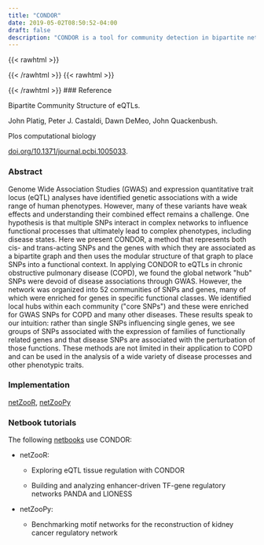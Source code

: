```yaml
---
title: "CONDOR"
date: 2019-05-02T08:50:52-04:00
draft: false
description: "CONDOR is a tool for community detection in bipartite networks. Many community detection methods for unipartite networks are based on the concept of maximizing a modularity metric that compares the weight of edges within communities to the weight of edges between communities, prioritizing community assignments with higher values of the former relative to the latter. CONDOR extends this concept to bipartite networks by optimizing a bipartite version of modularity defined by Barber (2007). To enable bipartite community detection on large networks such gene regulatory networks, CONDOR uses a fast unipartite modularity maximization method on one of the two unipartite projections of the bipartite network. In Platig et al. (2016), CONDOR is applied to bipartite networks of single nucleotide polymorphisms (SNPs) and gene expression, where a network edge from a SNP node to a gene node is indicative of an association between the SNP and the gene expression level, commonly known as an expression quantitative trait locus (eQTL). Communities detected with CONDOR contained local hub nodes ("core SNPs") enriched for association with disease, suggesting that functional eQTL relationships are encoded at the community level."
---
```


{{< rawhtml >}}
<script type='text/javascript' src='https://d1bxh8uas1mnw7.cloudfront.net/assets/embed.js'></script>
{{< /rawhtml >}}
{{< rawhtml >}}
<div data-badge-popover="right" data-badge-type="donut" data-doi="10.1371/journal.pcbi.1005033" data-hide-no-mentions="true" class="altmetric-embed"></div>
{{< /rawhtml >}}
### Reference

Bipartite Community Structure of eQTLs. 

John Platig, Peter J. Castaldi, Dawn DeMeo, John Quackenbush.

Plos computational biology

[doi.org/10.1371/journal.pcbi.1005033](https://pubmed.ncbi.nlm.nih.gov/27618581/).

### Abstract

Genome Wide Association Studies (GWAS) and expression quantitative trait locus (eQTL) analyses have identified genetic associations with a wide range of human phenotypes. However, many of these variants have weak effects and understanding their combined effect remains a challenge. One hypothesis is that multiple SNPs interact in complex networks to influence functional processes that ultimately lead to complex phenotypes, including disease states. Here we present CONDOR, a method that represents both cis- and trans-acting SNPs and the genes with which they are associated as a bipartite graph and then uses the modular structure of that graph to place SNPs into a functional context. In applying CONDOR to eQTLs in chronic obstructive pulmonary disease (COPD), we found the global network "hub" SNPs were devoid of disease associations through GWAS. However, the network was organized into 52 communities of SNPs and genes, many of which were enriched for genes in specific functional classes. We identified local hubs within each community ("core SNPs") and these were enriched for GWAS SNPs for COPD and many other diseases. These results speak to our intuition: rather than single SNPs influencing single genes, we see groups of SNPs associated with the expression of families of functionally related genes and that disease SNPs are associated with the perturbation of those functions. These methods are not limited in their application to COPD and can be used in the analysis of a wide variety of disease processes and other phenotypic traits.

### Implementation

[netZooR](https://github.com/netZoo/netZooR), [netZooPy](https://github.com/netZoo/netZooPy)

### Netbook tutorials

The following [netbooks](http://netbooks.networkmedicine.org) use CONDOR:

- netZooR:

	- Exploring eQTL tissue regulation with CONDOR

	- Building and analyzing enhancer-driven TF-gene regulatory networks PANDA and LIONESS

- netZooPy:

	- Benchmarking motif networks for the reconstruction of kidney cancer regulatory network
